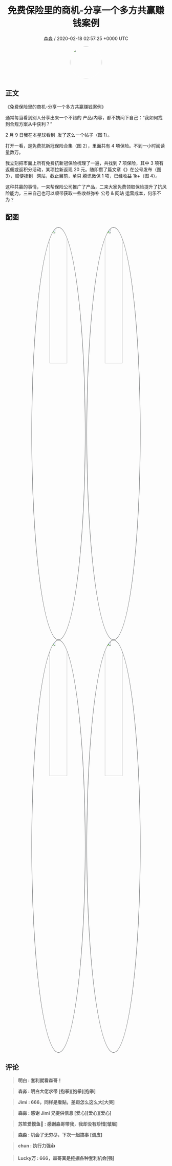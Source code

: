 <h1 align="center">免费保险里的商机-分享一个多方共赢赚钱案例</h1>
<p align="center">
    <a>森淼 / 2020-02-18 02:57:25 &#43;0000 UTC</a>
</p>

<div align="center">
    <img src="https://images.zsxq.com/FpHXcpJbbHK_j9_R20yD1ABkBka7?e=1590940799&amp;token=kIxbL07-8jAj8w1n4s9zv64FuZZNEATmlU_Vm6zD:yXZDYSLxOxvBbK0nkfPbqersr4s=" width="100" height="100" style="border:1px solid;border-radius:50%; color:#ffffff"/>
</div>

## 正文

<div>
《免费保险里的商机-分享一个多方共赢赚钱案例》

通常每当看到别人分享出来一个不错的 产品/内容，都不妨问下自己：“我如何找到合规方案从中获利？”

2 月 9 日我在本星球看到  发了这么一个帖子（图 1）。

打开一看，是免费抗新冠保险合集（图 2），里面共有 4 项保险。不到一小时阅读量数万。

我立刻把市面上所有免费抗新冠保险梳理了一遍，共找到 7 项保险，其中 3 项有返佣或返积分活动，某项拉新返现 20 元。随即攒了篇文章《》在公号发布（图 3），顺便挂到   网站，截止目前，单只 腾讯微保 1 项，已经收益 1k&#43;（图 4）。

这种共赢的事情，一来帮保险公司推广了产品，二来大家免费领取保险提升了抗风险能力，三来自己也可以顺带获取一些收益弥补 公号 &amp; 网站 运营成本，何乐不为？

 
</div>

## 配图
<div class="image" align="center">

<img src="https://images.zsxq.com/FtQMNxFEWP8ueid1XZLcJuaYa3gQ?imageMogr2/auto-orient/thumbnail/800x/format/jpg/blur/1x0/quality/75&amp;e=1590940799&amp;token=kIxbL07-8jAj8w1n4s9zv64FuZZNEATmlU_Vm6zD:vxacIzxmxB_KhCop8yBJ5k392F4=" width="33%" height="33%" style="border:1px solid;border-radius:50%; color:#3c3f41"/>

<img src="https://images.zsxq.com/Fm8Fl4EJJo9Y_XIEEUVF67jYiHIF?imageMogr2/auto-orient/thumbnail/800x/format/jpg/blur/1x0/quality/75&amp;e=1590940799&amp;token=kIxbL07-8jAj8w1n4s9zv64FuZZNEATmlU_Vm6zD:TABJQdK0Fvyq5WYSxKQk2YvHBBQ=" width="33%" height="33%" style="border:1px solid;border-radius:50%; color:#3c3f41"/>

<img src="https://images.zsxq.com/Fm7ge2mSmOkiCdPpOd6GeQwqvoRH?imageMogr2/auto-orient/thumbnail/800x/format/jpg/blur/1x0/quality/75&amp;e=1590940799&amp;token=kIxbL07-8jAj8w1n4s9zv64FuZZNEATmlU_Vm6zD:sEhCklmenObyZTscZpa7QWiaXzI=" width="33%" height="33%" style="border:1px solid;border-radius:50%; color:#3c3f41"/>

<img src="https://images.zsxq.com/Fvzm8wajCgw3Xw9nkZAfScJAAlF2?imageMogr2/auto-orient/thumbnail/800x/format/jpg/blur/1x0/quality/75&amp;e=1590940799&amp;token=kIxbL07-8jAj8w1n4s9zv64FuZZNEATmlU_Vm6zD:eWLPIvpC6h4iALDrMZCsJAcAk3Q=" width="33%" height="33%" style="border:1px solid;border-radius:50%; color:#3c3f41"/>

</div>

## 评论

<div align="left">
<div>

<blockquote >
<span> <strong>明白 : 套利就看森哥！ </strong></span>
</blockquote>

<blockquote >
<span> <strong>森淼 : 明白大佬求带 [抱拳][抱拳][抱拳] </strong></span>
</blockquote>

<blockquote >
<span> <strong>Jimi : 666，同样是看贴，差距怎么这么大[大哭] </strong></span>
</blockquote>

<blockquote >
<span> <strong>森淼 : 感谢 Jimi 兄提供信息 [爱心][爱心][爱心] </strong></span>
</blockquote>

<blockquote >
<span> <strong>苏笙爱摸鱼🐶 : 感谢淼哥带我，我却没有珍惜[皱眉] </strong></span>
</blockquote>

<blockquote >
<span> <strong>森淼 : 机会了无穷尽，下次一起搞事 [调皮] </strong></span>
</blockquote>

<blockquote >
<span> <strong>chun : 执行力强👍 </strong></span>
</blockquote>

<blockquote >
<span> <strong>Lucky万 : 666，森哥真是挖掘各种套利机会[强] </strong></span>
</blockquote>

</div>
</div>